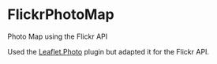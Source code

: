 # FlickrPhotoMap
Photo Map using the Flickr API

Used the [Leaflet.Photo](https://github.com/turban/Leaflet.Photo) plugin but adapted it for the Flickr API.
